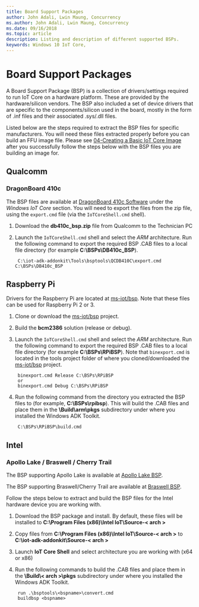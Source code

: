 ```yaml
--- 
title: Board Support Packages
author: John Adali, Lwin Maung, Concurrency
ms.author: John Adali, Lwin Maung, Concurrency
ms.date: 09/16/2018 
ms.topic: article 
description: Listing and description of different supported BSPs.
keywords: Windows 10 IoT Core, 
--- 
```


# Board Support Packages

A Board Support Package (BSP) is a collection of drivers/settings required to run IoT Core on a hardware platform. These are provided by the hardware/silicon vendors. The BSP also included a set of device drivers that are specific to the components/silicon used in the board, mostly in the form of .inf files and their associated .sys/.dll files.

Listed below are the steps required to extract the BSP files for specific manufacturers. You will need these files extracted properly before you can build an FFU image file. Please see [04-Creating a Basic IoT Core Image](04-CreateBasicImage.md) after you successfully follow the steps below with the BSP files you are building an image for.



## Qualcomm
### DragonBoard 410c
The BSP files are available at [DragonBoard 410c Software](https://developer.qualcomm.com/hardware/dragonboard-410c/software) under the *Windows IoT Core* section. You will need to export the files from the zip file, using the `export.cmd` file (via the `IoTCoreShell.cmd` shell).

1. Download the **db410c_bsp.zip** file from Qualcomm to the Technician PC

2. Launch the `IoTCoreShell.cmd` shell and select the *ARM* architecture. Run the following command to export the required BSP .CAB files to a local file directory (for example **C:\BSPs\DB410c_BSP**).

        C:\iot-adk-addonkit\Tools\bsptools\QCDB410C\export.cmd C:\BSPs\DB410c_BSP
        
## Raspberry Pi
Drivers for the Raspberry Pi are located at [ms-iot/bsp](https://github.com/ms-iot/bsp). Note that these files can be used for Raspberry Pi 2 or 3.

1. Clone or download the [ms-iot/bsp](https://github.com/ms-iot/bsp) project.
2. Build the **bcm2386** solution (release or debug).
3. Launch the `IoTCoreShell.cmd` shell and select the *ARM* architecture. Run the following command to export the required BSP .CAB files to a local file directory (for example **C:\BSPs\RPiBSP**). Note that `binexport.cmd` is located in the tools project folder of where you cloned/downloaded the [ms-iot/bsp](https://github.com/ms-iot/bsp) project.

        binexport.cmd Release C:\BSPs\RPiBSP
        or
        binexport.cmd Debug C:\BSPs\RPiBSP


4. Run the following command from the directory you extracted the BSP files to (for example, **C:\BSPs\rpibsp**). This will build the .CAB files and place them in the **\Build\arm\pkgs** subdirectory under where you installed the Windows ADK Toolkit.

        C:\BSPs\RPiBSP\build.cmd 

## Intel
### Apollo Lake / Braswell / Cherry Trail
The BSP supporting Apollo Lake is available at [Apollo Lake BSP](https://www.intel.com/content/www/us/en/embedded/products/apollo-lake/technical-library.html).

The BSP supporting Braswell/Cherry Trail are available at [Braswell BSP](https://www.intel.com/content/www/us/en/embedded/products/braswell/software-and-drivers.html).

Follow the steps below to extract and build the BSP files for the Intel hardware device you are working with.

1. Download the BSP package and install. By default, these files will be installed to **C:\Program Files (x86)\Intel IoT\Source-< arch >**
2. Copy files from **C:\Program Files (x86)\Intel IoT\Source-< arch >** to **C:\iot-adk-addonkit\Source-< arch >**
3. Launch **IoT Core Shell** and select architecture you are working with (x64 or x86)
4. Run the following commands to build the .CAB files and place them in the **\Build\\< arch >\pkgs** subdirectory under where you installed the Windows ADK Toolkit.
        
        run .\bsptools\<bspname>\convert.cmd
        buildbsp <bspname>

